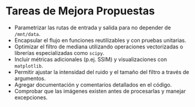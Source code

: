 # Tareas de Mejora Propuestas

- Parametrizar las rutas de entrada y salida para no depender de `/mnt/data`.
- Encapsular el flujo en funciones reutilizables y con pruebas unitarias.
- Optimizar el filtro de mediana utilizando operaciones vectorizadas o librerías especializadas como `scipy`.
- Incluir métricas adicionales (p.ej. SSIM) y visualizaciones con `matplotlib`.
- Permitir ajustar la intensidad del ruido y el tamaño del filtro a través de argumentos.
- Agregar documentación y comentarios detallados en el código.
- Comprobar que las imágenes existen antes de procesarlas y manejar excepciones.
